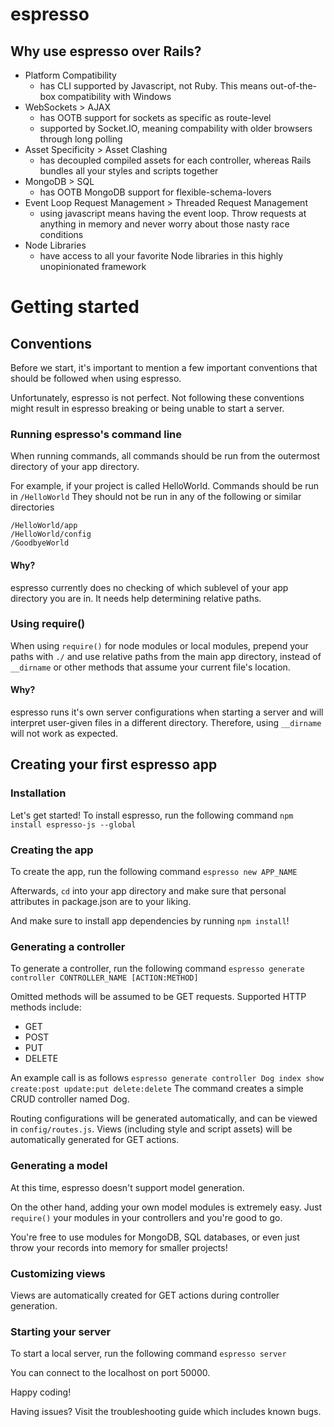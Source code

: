 # espresso

## Why use espresso over Rails?
- Platform Compatibility
	- has CLI supported by Javascript, not Ruby. This means out-of-the-box compatibility with Windows
- WebSockets > AJAX
	- has OOTB support for sockets as specific as route-level
	- supported by Socket.IO, meaning compability with older browsers through long polling
- Asset Specificity > Asset Clashing
	- has decoupled compiled assets for each controller, whereas Rails bundles all your styles and scripts together
- MongoDB > SQL
	- has OOTB MongoDB support for flexible-schema-lovers
- Event Loop Request Management > Threaded Request Management
	- using javascript means having the event loop. Throw requests at anything in memory and never worry about those nasty race conditions
- Node Libraries
	- have access to all your favorite Node libraries in this highly unopinionated framework


# Getting started
## Conventions
Before we start, it's important to mention a few important conventions that should be followed when using espresso. 

Unfortunately, espresso is not perfect. Not following these conventions might result in espresso breaking or being unable to start a server.

### Running espresso's command line
When running commands, all commands should be run from the outermost directory of your app directory.

For example, if your project is called HelloWorld. Commands should be run in 
```/HelloWorld```
They should not be run in any of the following or similar directories
```
/HelloWorld/app
/HelloWorld/config
/GoodbyeWorld
```
#### Why?
espresso currently does no checking of which sublevel of your app directory you are in. It needs help determining relative paths.

### Using require()
When using `require()` for node modules or local modules, prepend your paths with `./` and use relative paths from the main app directory, instead of `__dirname` or other methods that assume your current file's location.
#### Why?
espresso runs it's own server configurations when starting a server and will interpret user-given files in a different directory. Therefore, using `__dirname` will not work as expected.


## Creating your first espresso app
### Installation
Let's get started! To install espresso, run the following command
```npm install espresso-js --global```

### Creating the app
To create the app, run the following command
```espresso new APP_NAME```

Afterwards, `cd` into your app directory and make sure that personal attributes in package.json are to your liking.

And make sure to install app dependencies by running `npm install`!
### Generating a controller
To generate a controller, run the following command
```espresso generate controller CONTROLLER_NAME [ACTION:METHOD]```

Omitted methods will be assumed to be GET requests.
Supported HTTP methods include:
- GET
- POST
- PUT
- DELETE

An example call is as follows
```espresso generate controller Dog index show create:post update:put delete:delete```
The command creates a simple CRUD controller named Dog.

Routing configurations will be generated automatically, and can be viewed in `config/routes.js`.
Views (including style and script assets) will be automatically generated for GET actions.
### Generating a model
At this time, espresso doesn't support model generation.

On the other hand, adding your own model modules is extremely easy. Just `require()` your modules in your controllers and you're good to go.

You're free to use modules for MongoDB, SQL databases, or even just throw your records into memory for smaller projects!
### Customizing views
Views are automatically created for GET actions during controller generation.

### Starting your server
To start a local server, run the following command
```espresso server```

You can connect to the localhost on port 50000.

Happy coding!



Having issues? Visit the troubleshooting guide which includes known bugs.